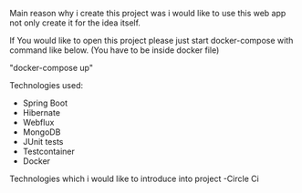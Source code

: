 Main reason why i create this project was i would like to use this web app not only create it for the idea itself.

If You would like to open this project please just start docker-compose with command like below.
(You have to be inside docker file)

"docker-compose up"

Technologies used:
- Spring Boot
- Hibernate
- Webflux
- MongoDB
- JUnit tests
- Testcontainer
- Docker

Technologies which i would like to introduce into project
-Circle Ci
